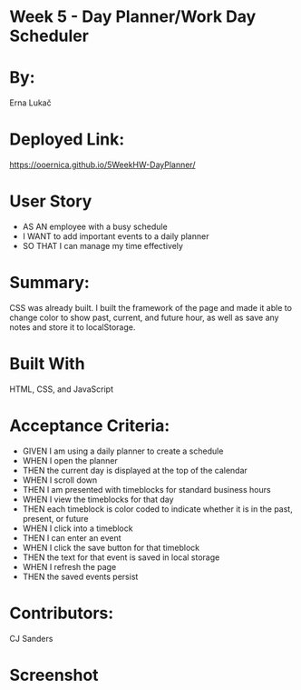 # Week 5 - Day Planner/Work Day Scheduler

# By:
Erna Lukač

# Deployed Link:
https://ooernica.github.io/5WeekHW-DayPlanner/

# User Story
- AS AN employee with a busy schedule
- I WANT to add important events to a daily planner
- SO THAT I can manage my time effectively

# Summary:

CSS was already built. I built the framework of the page and made it able to change color to show past, current, and future hour, as well as save any notes and store it to localStorage.

# Built With 

HTML, CSS, and JavaScript

# Acceptance Criteria:
- GIVEN I am using a daily planner to create a schedule
- WHEN I open the planner
- THEN the current day is displayed at the top of the calendar
- WHEN I scroll down
- THEN I am presented with timeblocks for standard business hours
- WHEN I view the timeblocks for that day
- THEN each timeblock is color coded to indicate whether it is in the past, present, or future
- WHEN I click into a timeblock
- THEN I can enter an event
- WHEN I click the save button for that timeblock
- THEN the text for that event is saved in local storage
- WHEN I refresh the page
- THEN the saved events persist

# Contributors:
CJ Sanders

# Screenshot
